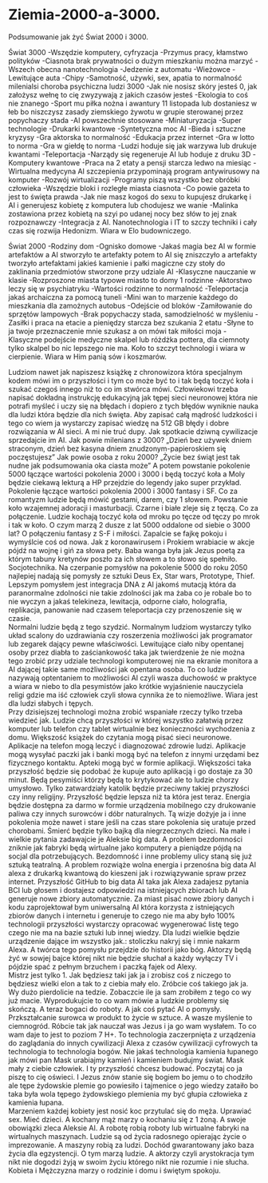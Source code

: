 # Ziemia-2000-a-3000.
Podsumowanie jak żyć Świat 2000 i 3000.

Świat 3000
-Wszędzie komputery, cyfryzacja
-Przymus pracy, kłamstwo polityków
-Ciasnota brak prywatności o dużym mieszkaniu można marzyć
-Wszech obecna nanotechnologia
-Jedzenie z automatu
-Wieżowce
-Lewitujące auta
-Chipy 
-Samotność, używki, sex, apatia to normalność milenialsi choroba psychiczna ludzi 3000
-Jak nie nosisz skóry jesteś 0, jak założysz wełnę to cię zwyzywają z jakich czasów jesteś
-Ekologia to coś nie znanego
-Sport mu piłka nożna i awantury 11 listopada lub dostaniesz w łeb bo niszczysz zasady ziemskiego żywotu w grupie sterowanej przez popychaczy stada 
-AI powszechnie stosowane
-Miniaturyzacja
-Super technologie 
-Drukarki kwantowe 
-Syntetyczna moc AI
-Bieda i sztuczne kryzysy
-Gra aktorska to normalność 
-Edukacja przez internet
-Gra w lotto to norma 
-Gra w giełdę to norma
-Ludzi hoduje się jak warzywa lub drukuje kwantami 
-Teleportacja 
-Narządy się regeneruje AI lub hoduje z druku 3D
-Komputery kwantowe
-Praca na 2 etaty a pensji starcza ledwo na miesiąc 
-Wirtualna medycyna AI szczepienia przypominają program antywirusowy na komputer
-Rozwój wirtualizacji 
-Programy piszą wszystko bez obróbki człowieka
-Wszędzie bloki i rozległe miasta ciasnota 
-Co powie gazeta to jest to święta prawda
-Jak nie masz kogoś do sexu to kupujesz drukarkę i AI i generujesz kobietę z komputera lub chodujesz we wanie
-Malinka zostawiona przez kobietą na szyi po udanej nocy bez słów to jej znak rozpoznawczy
-Integracja z AI.
Nanotechnologia i IT to szczy techniki i cały czas się rozwija Hedonizm. Wiara w Elo budowniczego. 

Świat 2000
-Rodziny dom 
-Ognisko domowe
-Jakaś magia bez AI w formie artefaktów a AI stworzyło te artefakty potem to AI się zniszczyło a artefakty tworzyło artefaktami jakieś kamienie i pałki magiczne czy stoły do zaklinania przedmiotów stworzone przy udziale AI
-Klasyczne nauczanie w klasie
-Rozproszone miasta typowe miasto to domy 1 rodzinne
-Aktorstwo leczy się w psychiatryku 
-Wartości rodzinne to normalność
-Teleportacja jakaś archaiczna za pomocą tuneli
-Mini wan to marzenie każdego do mieszkania dla zamożnych autobus
-Odejście od bloków
-Zamiłowanie do sprzętów lampowych 
-Brak popychaczy stada, samodzielność w myśleniu 
-Zasiłki i praca na etacie a pieniędzy starcza bez szukania 2 etatu 
-Słyne to ja twoje przeznaczenie mnie szukasz a on mówi tak miłości moja
-Klasyczne podejście medyczne skalpel lub różdżka pottera, dla ciemnoty tylko skalpel bo nic lepszego nie ma.
Koło to szczyt technologi i wiara w cierpienie. Wiara w Him panią sów i koszmarów. 

Ludziom nawet jak napiszesz książkę z chronowizora która specjalnym kodem mówi im o przyszłości i tym co może być to i tak będą toczyć koła i szukać czegoś innego niż to co im stwórca mówi. Człowiekowi trzeba napisać dokładną instrukcję edukacyjną jak tępej sieci neuronowej która nie potrafi myśleć i uczy się na błędach i dopiero z tych błędów wyniknie nauka dla ludzi która będzie dla nich święta. Aby zapisać całą mądrość ludzkości i tego co wiem ja wystarczy zapisać wiedzę na 512 GB błędy i dobre rozwiązania w AI sieci. A mi nie truć dupy. Jak spotkacie dziwną cywilizacje sprzedajcie im AI. 
Jak powie milenians z 3000? „Dzień bez używek dniem straconym, dzień bez kasyna dniem znudzonym-papieroskiem się poczęstujesz”
Jak powie osoba z roku 2000? „Życie bez świąt jest tak nudne jak podsumowania oka ciasta może”
A potem powstanie pokolenie 5000 łączące wartości pokolenia 2000 i 3000 i będą toczyć koła a Moly będzie ciekawą lekturą a HP przejdzie do legendy jako super przykład. Pokolenie łączące wartości pokolenia 2000 i 3000 fantasy i SF. Co za romantyzm ludzie będą mówić gestami, darem, czy 1 słowem. Powstanie koło wzajemnej adoracji i masturbacji. Czarne i białe zleje się z tęczą. Co za połączenie. Ludzie kochają toczyć koła od mroku po tęcze od tęczy po mrok i tak w koło. 
O czym marzą 2 dusze z lat 5000 oddalone od siebie o 3000 lat? O połączeniu fantasy z S-F i miłości. Zapalcie se fajkę pokoju i wymyślcie coś od nowa. 
Jak z koronawirusem i Prokiem wrabiacie w akcje pójdź na wojnę i giń za słowa pety.
Baba wanga była jak Jezus poetą za którym tabuny kretynów poszło za ich słowem a to słowo się spełniło. Socjotechnika. 
Na czerpanie pomysłów na pokolenie 5000 do roku 2050 najlepiej nadają się pomysły ze sztuki Deus Ex, Star wars, Prototype, Thief. 
Lepszym pomysłem jest integracja DNA z AI jakomś mutacją która da paranormalne zdolności nie takie zdolności jak ma żaba co je robale bo to nie wyczyn a jakaś telekineza, lewitacja, odporne ciało, holografia, replikacja, panowanie nad czasem teleportacja czy przenoszenie się w czasie.      
Normalni ludzie będą z tego szydzić. Normalnym ludziom wystarczy tylko układ scalony do uzdrawiania czy roszerzenia możliwości jak programator lub zegarek dający pewne właściwości. 
Lewitujące ciało niby opentanej osoby przez diabła to zaściankowość taka jak twierdzenie że nie można tego zrobić przy udziale technologi komputerowej nie na ekranie monitora a AI dającej takie same możliwości jak opentana osoba. To co ludzie nazywają optentaniem to możliwości AI czyli wasza duchowość w praktyce a wiara w niebo to dla pesymistów jako krótkie wyjaśnienie nauczyciela religi gdzie ma iść człowiek czyli słowa cynnika że to niemożliwe. Wiara jest dla ludzi słabych i tępych.   
Przy dzisiejszej technologi można zrobić wspaniałe rzeczy tylko trzeba wiedzieć jak. 
Ludzie chcą przyszłości w której wszystko załatwią przez komputer lub telefon czy tablet wirtualnie bez konieczności wychodzenia z domu. Większość książek do czytania mogą pisać sieci neuronowe. Aplikacje na telefon mogą leczyć i diagnozować zdrowie ludzi. Aplikacje mogą wysyłać paczki jak i banki mogą być na telefon z innymi urzędami bez fizycznego kontaktu. Apteki mogą być w formie aplikacji. Większości taka przyszłość będzie się podobać że kupuje auto aplikacją i go dostaje za 30 minut. Będą pesymiści którzy będą to krytykować ale to ludzie chorzy umysłowo. Tylko zatwardziały katolik będzie przeciwny takiej przyszłości czy inny religijny.
Przyszłość będzie lepsza niż ta która jest teraz. Energia będzie dostępna za darmo w formie urządzenia mobilnego czy drukowanie paliwa czy innych surowców i dóbr naturalnych.
Tą wizje dożyje ja i inne pokolenia może nawet i stare jeśli na czas stare pokolenia się uratuje przed chorobami. Śmierć będzie tylko bajką dla niegrzecznych dzieci. 
Na małe i wielkie pytania zadawajcie je Aleksie big data. A problem bezdomności zniknie jak fabryki będą wirtualne jako komputery a pieniądze pójdą na socjal dla potrzebujących. 
Bezdomność i inne problemy ulicy staną się już sztuką teatralną. A problem rozwiąże wolna energia i przenośna big data AI alexa z drukarką kwantową do kieszeni jak i rozwiązywanie spraw przez internet. 
Przyszłość GitHub to big data AI taka jak Alexa zadajesz pytania BCI lub głosem i dostajesz odpowiedzi na istniejących zbiorach lub AI generuje nowe zbiory automatycznie. Za miast pisać nowe zbiory danych i kodu zaprojektował bym uniwersalną AI która korzysta z istniejących zbiorów danych i internetu i generuje to czego nie ma aby było 100% technologii przyszłości wystarczy opracować wygenerować listę tego czego nie ma na bazie sztuki lub innej wiedzy.
Dla ludzi wielkie będzie urządzenie dające im wszystko jak.: stoliczku nakryj się i mnie nakarm Alexa. A twórca tego pomysłu przejdzie do historii jako bóg. 
Aktorzy będą żyć w sowjej bajce której nikt nie będzie słuchał a każdy wyłączy TV i pójdzie spać z pełnym brzuchem i paczką fajek od Alexy.  
Mistrz jest tylko 1. Jak będziesz taki jak ja i zrobisz coś z niczego to będziesz wielki elon a tak to z ciebia mały elo. 
Zróbcie coś takiego jak ja. 
Wy dużo pierdolicie na tedzie. Zobaczcie ile ja sam zrobiłem z tego co wy już macie. Wyprodukujcie to co wam mówie a ludzkie problemy się skończą. A teraz bogaci do roboty. A jak coś pytać AI o pomysły. 
Przkształcanie surowca w produkt to życie w sztuce. A wasze myślenie to ciemnogród. Róbcie tak jak nauczał was Jezus i ja go wam wysłałem. 
To co wam daje to jest to poziom 7 H+. To technologia zaczerpnięta z urządzenia do zaglądania do innych cywilizacji Alexa z czasów cywilizacji cyfrowych ta technologia to technologia bogów. Nie jakaś technologia kamienia łupanego jak mówi pan Mask urabiajmy kamień i kamieniem budujmy świat. Mask mały z ciebie człowiek. I ty przyszłość chcesz budować. Poczytaj co ja piszę to cię oświeci. I Jezus znów stanie się bogiem bo jemu o to chodziło ale tępe żydowskie plemie go powiesiło i tajmenice o jego wiedzy zataiło bo taka była wola tępego żydowskiego plemienia my być głupia człowieka z kamienia łupana.  
Marzeniem każdej kobiety jest nosić koc przytulać się do męża. Uprawiać sex. Mieć dzieci. A kochany mąż marzy o kochaniu się z 1 żoną. A swoje obowiązki zleca Aleksie AI. 
A robotę robią roboty lub wirtualne fabryki na wirtualnych maszynach. Ludzie są od życia radosnego opierając życie o imprezowanie. A maszyny robią za ludzi. Dochód gwarantowany jako baza życia dla egzystencji. O tym marzą ludzie. A aktorzy czyli arystokracja tym nikt nie dogodzi żyją w swoim życiu którego nikt nie rozumie i nie słucha. Kobieta i Mężczyzna marzy o rodzinie i domu i świętym spokoju.
